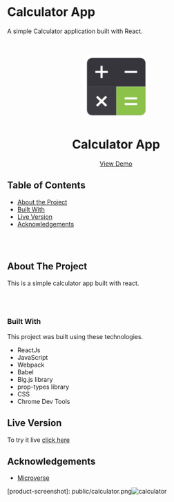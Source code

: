 # Calculator App

A simple Calculator application built with React.

<!--
*** Thanks for checking out this README Template. If you have a suggestion that would
*** make this better, please fork the repo and create a pull request or simply open
*** an issue with the tag "enhancement".
*** Thanks again! Now go create something AMAZING! :D
-->

<!-- PROJECT SHIELDS -->
<!--
*** I'm using markdown "reference style" links for readability.
*** Reference links are enclosed in brackets [ ] instead of parentheses ( ).
*** See the bottom of this document for the declaration of the reference variables
*** for contributors-url, forks-url, etc. This is an optional, concise syntax you may use.
*** https://www.markdownguide.org/basic-syntax/#reference-style-links
-->


<!-- PROJECT LOGO -->
<br />
<p align="center">
  <a href="https://github.com/paragnassa/Calculator/blob/main/calculator.png">
    <img src="https://github.com/paragnassa/Calculator/blob/main/calc.png" alt="Logo" width="150" height="150">
  </a>

  <h1 align="center">Calculator App</h1>

  <p align="center">
    <a href="https://project-calculator-react.herokuapp.com/">View Demo</a>
    
    
  </p>
</p>

<!-- TABLE OF CONTENTS -->
## Table of Contents

* [About the Project](#about-the-project)
* [Built With](#built-with)
* [Live Version](#live-version)
* [Acknowledgements](#acknowledgements)

<br>
<br>
<!-- ABOUT THE PROJECT -->

## About The Project

This is a simple calculator app built with react.

<br>
<br>

<!-- ABOUT THE PROJECT -->

### Built With
This project was built using these technologies.
* ReactJs
* JavaScript
* Webpack
* Babel
* Big.js library
* prop-types library
* CSS
* Chrome Dev Tools

## Live Version
To try it live [click here](https://project-calculator-react.herokuapp.com/)





<!-- ACKNOWLEDGEMENTS -->
## Acknowledgements
* [Microverse](https://www.microverse.org/)


[product-screenshot]: public/calculator.png<img width="558" alt="calculator" src="https://user-images.githubusercontent.com/78324444/142756872-be85b598-bc79-4c86-b908-5efab60f1a22.png">

<!-- [product-screenshot2]: <img width="558" alt="calculator" src="https://user-images.githubusercontent.com/78324444/142756882-9b96ca29-cb33-476e-b15e-b83f60c9fe22.png">
Calculator/blob/main/calculator.png -->



